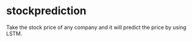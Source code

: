 # stockprediction
Take the stock price of any company and it will predict the price by using LSTM. 
